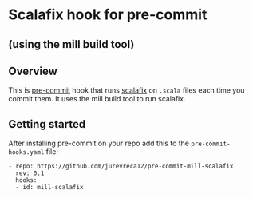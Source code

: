 # Scalafix hook for pre-commit 
## (using the mill build tool)

## Overview

This is [pre-commit](https://pre-commit.com/) hook that runs [scalafix](https://scalacenter.github.io/scalafix/)
on `.scala` files each time you commit them. It uses the mill build tool to run scalafix.

## Getting started
After installing pre-commit on your repo add this to the `pre-commit-hooks.yaml` file:
```
- repo: https://github.com/jurevreca12/pre-commit-mill-scalafix
  rev: 0.1
  hooks:
  - id: mill-scalafix
```
